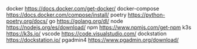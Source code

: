 docker 			https://docs.docker.com/get-docker/
docker-compose 	https://docs.docker.com/compose/install/
poetry          https://python-poetry.org/docs/
go              https://golang.org/dl/
node            https://nodejs.org/es/download/
npm             https://www.npmjs.com/get-npm
k3s 			https://k3s.io/
vscode			https://code.visualstudio.com/
dockstation		https://dockstation.io/
pgadmin4		https://www.pgadmin.org/download/